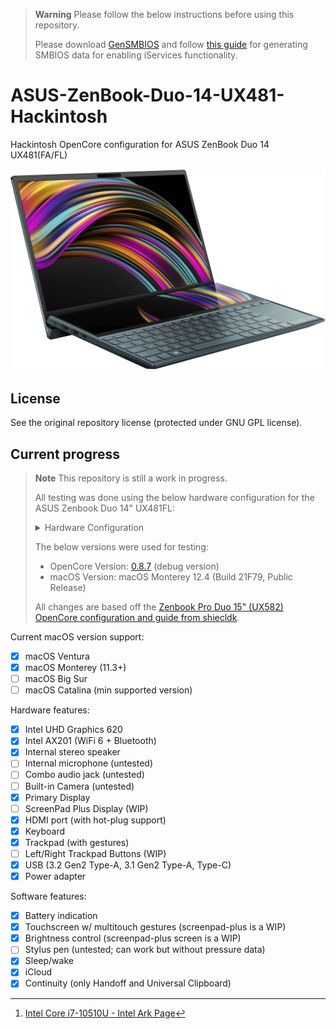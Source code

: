 > **Warning** Please follow the below instructions before using this repository.
> 
> Please download [GenSMBIOS](https://github.com/corpnewt/GenSMBIOS) and follow [this guide](https://dortania.github.io/OpenCore-Post-Install/universal/iservices.html#using-gensmbios) for generating SMBIOS data for enabling iServices functionality.

# ASUS-ZenBook-Duo-14-UX481-Hackintosh
Hackintosh OpenCore configuration for ASUS ZenBook Duo 14 UX481(FA/FL)

<p>
  <img
    src="https://raw.githubusercontent.com/Qonfused/ASUS-ZenBook-Duo-14-UX481-Hackintosh/main/assets/UX481FL.png"
    alt="UX481FL"
    class="center"
  >
</p>


## License
See the original repository license (protected under GNU GPL license).


## Current progress

> **Note**
> This repository is still a work in progress.
>
> All testing was done using the below hardware configuration for the ASUS Zenbook Duo 14" UX481FL:
>
><details><summary>Hardware Configuration</summary>
> 
>  |Component | Brand |
>  |--- | --- |
>  |CPU | Intel Core i7-10510U (Comet Lake) 4-core Processor [^0a]|
>  |iGPU | Intel UHD Graphics 620|
>  |dGPU | Nvidia GeForce MX250 2GB (10W 1D52 version; disabled)|
>  |Audio | Realtek ALC294|
>  |Memory | 16GB LPDDR3 2133MHz Cl16<br>(Micron MT52L1G32D4PG-093)|
>  |Wifi & Bluetooth | • Intel AX201 WiFi 6<br>• Bluetooth 5.0|
>  |Storage | Intel 660p 1TB M.2-2280 NVMe SSD<br>(INTEL SSDPEKNW010T8)|
>  |Camera | Windows Hello HD Camera with IR|
>  |Trackpad | ELAN1207, _SB.PCI0.I2C1.ETPD, 04F3:310E|
>  |Display | • 14" (1920 x 1080) IPS display<br>• 12.6" (1920 x 515) IPS Screenpad Plus display|
>  |Touch Screen | • ELAN9008, \\_SB.PCI0.I2C0.TPL1, 04F3:310E<br>• ELAN9009, \\_SB.PCI0.I2C3.TPL0, 04F3:29DE|
>  |Ports | (Left)<br>• 1x 4.5mm DC-in (19V; 3.42A)<br>• 1x HDMI 1.4<br>• 1x USB 3.1 Gen 2 Type-A<br>• 1x USB 3.1 Gen 2 Type-C<br>(Right)<br>• 1x USB 3.1 Gen 1 Type-A<br>• 1x 3.5 mm Audio combo jack<br>• 1x MicroSD card reader<br>|
>  |Battery | Dynapack 70Wh (15.4V; 4440mAh) 4-cell LiPo Battery|
> [^0a]: [Intel Core i7-10510U - Intel Ark Page](https://ark.intel.com/content/www/us/en/ark/products/196449/intel-core-i710510u-processor-8m-cache-up-to-4-90-ghz.html)
>
> </details>
> 
> The below versions were used for testing:
> * OpenCore Version: [0.8.7](https://github.com/acidanthera/OpenCorePkg/releases/tag/0.8.7) (debug version)
> * macOS Version: macOS Monterey 12.4 (Build 21F79, Public Release)
>
> All changes are based off the [Zenbook Pro Duo 15" (UX582) OpenCore configuration and guide from shiecldk](https://github.com/shiecldk/ASUS-ZenBook-Pro-Duo-15-OLED-UX582-Hackintosh).


Current macOS version support:
- [x] macOS Ventura
- [x] macOS Monterey (11.3+)
- [ ] macOS Big Sur
- [ ] macOS Catalina (min supported version)

Hardware features:
- [x] Intel UHD Graphics 620
- [x] Intel AX201 (WiFi 6 + Bluetooth)
- [x] Internal stereo speaker
- [ ] Internal microphone (untested)
- [ ] Combo audio jack (untested)
- [ ] Built-in Camera (untested)
- [x] Primary Display
- [ ] ScreenPad Plus Display (WIP)
- [x] HDMI port (with hot-plug support)
- [x] Keyboard
- [x] Trackpad (with gestures)
- [ ] Left/Right Trackpad Buttons (WIP)
- [x] USB (3.2 Gen2 Type-A, 3.1 Gen2 Type-A, Type-C)
- [x] Power adapter

Software features:
- [x] Battery indication
- [x] Touchscreen w/ multitouch gestures (screenpad-plus is a WIP)
- [x] Brightness control (screenpad-plus screen is a WIP)
- [ ] Stylus pen (untested; can work but without pressure data)
- [x] Sleep/wake
- [x] iCloud
- [x] Continuity (only Handoff and Universal Clipboard)
